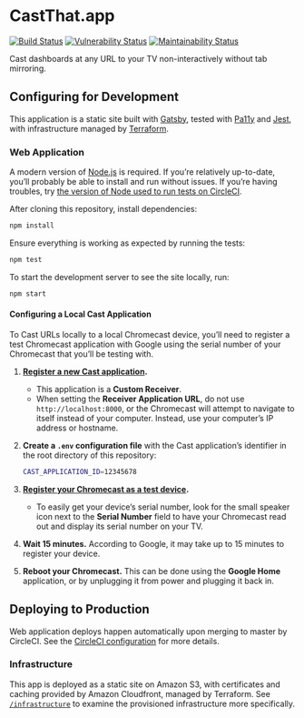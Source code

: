 # CastThat.app

[![Build Status](https://img.shields.io/circleci/project/github/adunkman/castthat.app/master.svg)](https://circleci.com/gh/adunkman/workflows/castthat.app)
[![Vulnerability Status](https://img.shields.io/snyk/vulnerabilities/github/adunkman/castthat.app.svg)](https://snyk.io/test/github/adunkman/castthat.app)
[![Maintainability Status](https://img.shields.io/codeclimate/maintainability/adunkman/castthat.app.svg)](https://codeclimate.com/github/adunkman/castthat.app)

Cast dashboards at any URL to your TV non-interactively without tab mirroring.

## Configuring for Development

This application is a static site built with [Gatsby](https://www.gatsbyjs.org/), tested with [Pa11y](http://pa11y.org/) and [Jest](https://jestjs.io/), with infrastructure managed by [Terraform](https://www.terraform.io/).

### Web Application

A modern version of [Node.js](https://nodejs.org) is required. If you’re relatively up-to-date, you’ll probably be able to install and run without issues. If you’re having troubles, try [the version of Node used to run tests on CircleCI](/.circleci/config.yml).

After cloning this repository, install dependencies:

```sh
npm install
```

Ensure everything is working as expected by running the tests:

```sh
npm test
```

To start the development server to see the site locally, run:

```sh
npm start
```

#### Configuring a Local Cast Application

To Cast URLs locally to a local Chromecast device, you’ll need to register a test Chromecast application with Google using the serial number of your Chromecast that you’ll be testing with.

1. **[Register a new Cast application](https://cast.google.com/publish/#/applications).**

    - This application is a **Custom Receiver**.
    - When setting the **Receiver Application URL**, do not use `http://localhost:8000`, or the Chromecast will attempt to navigate to itself instead of your computer. Instead, use your computer’s IP address or hostname.

1. **Create a `.env` configuration file** with the Cast application’s identifier in the root directory of this repository:

    ```sh
    CAST_APPLICATION_ID=12345678
    ```

1. **[Register your Chromecast as a test device](https://cast.google.com/publish/#/devices).**

    - To easily get your device’s serial number, look for the small speaker icon next to the **Serial Number** field to have your Chromecast read out and display its serial number on your TV.

1. **Wait 15 minutes.** According to Google, it may take up to 15 minutes to register your device.

1. **Reboot your Chromecast.** This can be done using the **Google Home** application, or by unplugging it from power and plugging it back in.

## Deploying to Production

Web application deploys happen automatically upon merging to master by CircleCI. See the [CircleCI configuration](/.circleci/config.yml) for more details.

### Infrastructure

This app is deployed as a static site on Amazon S3, with certificates and caching provided by Amazon Cloudfront, managed by Terraform. See [`/infrastructure`](/infrastructure) to examine the provisioned infrastructure more specifically.
